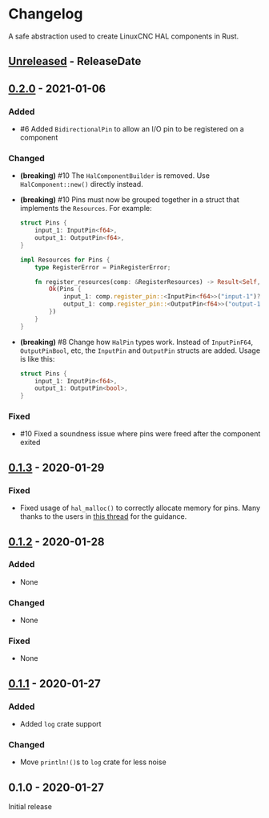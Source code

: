 # Changelog

A safe abstraction used to create LinuxCNC HAL components in Rust.

<!-- next-header -->

## [Unreleased] - ReleaseDate

## [0.2.0] - 2021-01-06

### Added

- #6 Added `BidirectionalPin` to allow an I/O pin to be registered on a component

### Changed

- **(breaking)** #10 The `HalComponentBuilder` is removed. Use `HalComponent::new()` directly instead.
- **(breaking)** #10 Pins must now be grouped together in a struct that implements the `Resources`. For example:

  ```rust
  struct Pins {
      input_1: InputPin<f64>,
      output_1: OutputPin<f64>,
  }

  impl Resources for Pins {
      type RegisterError = PinRegisterError;

      fn register_resources(comp: &RegisterResources) -> Result<Self, Self::RegisterError> {
          Ok(Pins {
              input_1: comp.register_pin::<InputPin<f64>>("input-1")?,
              output_1: comp.register_pin::<OutputPin<f64>>("output-1")?,
          })
      }
  }
  ```

- **(breaking)** #8 Change how `HalPin` types work. Instead of `InputPinF64`, `OutputPinBool`, etc, the `InputPin` and `OutputPin` structs are added. Usage is like this:

  ```rust
  struct Pins {
      input_1: InputPin<f64>,
      output_1: OutputPin<bool>,
  }
  ```

### Fixed

- #10 Fixed a soundness issue where pins were freed after the component exited

## [0.1.3] - 2020-01-29

### Fixed

- Fixed usage of `hal_malloc()` to correctly allocate memory for pins. Many thanks to the users in [this thread](https://users.rust-lang.org/t/convert-mut-mut-f64-to-box-f64/37521) for the guidance.

## [0.1.2] - 2020-01-28

### Added

- None

### Changed

- None

### Fixed

- None

## [0.1.1] - 2020-01-27

### Added

- Added `log` crate support

### Changed

- Move `println!()`s to `log` crate for less noise

## 0.1.0 - 2020-01-27

Initial release

<!-- next-url -->
[unreleased]: https://github.com/jamwaffles/linuxcnc-hal-rs/compare/linuxcnc-hal-v0.2.0...HEAD

[0.2.0]: https://github.com/jamwaffles/linuxcnc-hal-rs/compare/linuxcnc-hal-v0.1.3...linuxcnc-hal-v0.2.0
[0.1.3]: https://github.com/jamwaffles/linuxcnc-hal-rs/compare/linuxcnc-hal-v0.1.2...linuxcnc-hal-v0.1.3
[0.1.2]: https://github.com/jamwaffles/linuxcnc-hal-rs/compare/linuxcnc-hal-v0.1.1...linuxcnc-hal-v0.1.2
[0.1.1]: https://github.com/jamwaffles/linuxcnc-hal-rs/compare/linuxcnc-hal-v0.1.0...linuxcnc-hal-v0.1.1
